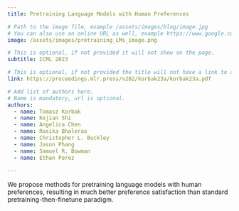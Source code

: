```yaml
---
title: Pretraining Language Models with Human Preferences

# Path to the image file, example /assets/images/blog/image.jpg
# You can also use an online URL as well, example https://www.google.com/image.jpg
image: /assets/images/pretraining_LMs_image.png

# This is optional, if not provided it will not show on the page.
subtitle: ICML 2023

# This is optional, if not provided the title will not have a link to anywhere
link: https://proceedings.mlr.press/v202/korbak23a/korbak23a.pdf

# Add list of authors here.
# Name is mandatory, url is optional.
authors:
  - name: Tomasz Korbak
  - name: Kejian Shi
  - name: Angelica Chen
  - name: Rasika Bhalerao
  - name: Christopher L. Buckley
  - name: Jason Phang
  - name: Samuel R. Bowman
  - name: Ethan Perez
    
---
```


<!--Abstract-->

We propose methods for pretraining language models with human preferences, resulting in much better preference satisfaction than standard pretraining-then-finetune paradigm.
